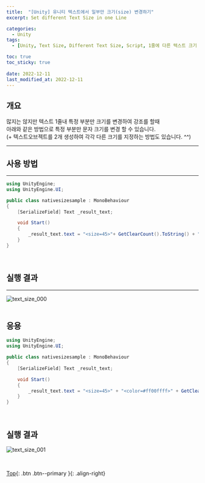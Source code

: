 ```yaml
---
title:  "[Unity] 유니티 텍스트에서 일부만 크기(size) 변경하기"
excerpt: Set different Text Size in one Line

categories:
  - Unity
tags:
  - [Unity, Text Size, Different Text Size, Script, 1줄에 다른 텍스트 크기 지정, 스크립트]

toc: true
toc_sticky: true
 
date: 2022-12-11
last_modified_at: 2022-12-11
---
```


## 개요
많지는 않지만 텍스트 1줄내 특정 부분만 크기를 변경하여 강조를 할때<br>
아래와 같은 방법으로 특정 부분만 문자 크기를 변경 할 수 있습니다.<br>
(+ 텍스트오브젝트를 2개 생성하여 각각 다른 크기를 지정하는 방법도 있습니다. ^^)<br>

---
## 사용 방법
---

``` C#
using UnityEngine;
using UnityEngine.UI;

public class nativesizesample : MonoBehaviour
{
    [SerializeField] Text _result_text;

    void Start()
    {
        _result_text.text = "<size=45>"+ GetClearCount().ToString() + "</size>" +"<size=25>"+ "/" + GetAllStageCount().ToString() + "</size>" ;
    }
}
```
<br> 

## 실행 결과
---
![text_size_000](https://user-images.githubusercontent.com/40765022/206887717-5ab382e0-be64-4fcc-88c0-2fc82d12eea6.png)
<br><br>

## 응용

``` C#
using UnityEngine;
using UnityEngine.UI;

public class nativesizesample : MonoBehaviour
{
    [SerializeField] Text _result_text;

    void Start()
    {
        _result_text.text = "<size=45>" + "<color=#ff00ffff>" + GetClearCount().ToString() + "</color>" + "</size>" + "<size=25>" + "/" + GetAllStageCount().ToString() + "</size>";
    }
}
```
<br>

## 실행 결과
![text_size_001](https://user-images.githubusercontent.com/40765022/206887719-8373b859-0259-4bcb-b19b-e9cdd8be465a.png)
<br>

<br>

[Top](#){: .btn .btn--primary }{: .align-right}